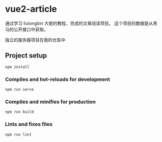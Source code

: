 # vue2-article

通过学习 liulongbin 大佬的教程，完成的文章阅读项目。
这个项目的数据是从黑马的公开接口中获取。

独立的服务器项目在我的仓库中

## Project setup

```
npm install
```

### Compiles and hot-reloads for development

```
npm run serve
```

### Compiles and minifies for production

```
npm run build
```

### Lints and fixes files

```
npm run lint
```
